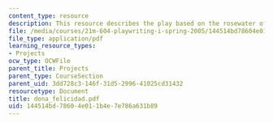 ```yaml
---
content_type: resource
description: This resource describes the play based on the rosewater of dona felicidad.
file: /media/courses/21m-604-playwriting-i-spring-2005/144514bd78604e011b4e7e786a631b89_dona_felicidad.pdf
file_type: application/pdf
learning_resource_types:
- Projects
ocw_type: OCWFile
parent_title: Projects
parent_type: CourseSection
parent_uid: 3dd728c3-146f-31d5-2996-41025cd31432
resourcetype: Document
title: dona_felicidad.pdf
uid: 144514bd-7860-4e01-1b4e-7e786a631b89
---
```

